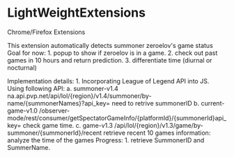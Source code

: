 # LightWeightExtensions
Chrome/Firefox Extensions

This extension automatically detects summoner zeroelov's game status
Goal for now: 1. popup to show if zeroelov is in a game. 
              2. check out past games in 10 hours and return prediction. 
              3. differentiate time (diurnal or nocturnal)

Implementation details: 
			  1. Incorporating League of Legend API into JS. Using following API:
			  	 a. summoner-v1.4  
			  	    na.api.pvp.net/api/lol/{region}/v1.4/summoner/by-name/{summonerNames}?api_key=
			  	    need to retrive summonerID
			  	 b. current-game-v1.0 
			  	    /observer-mode/rest/consumer/getSpectatorGameInfo/{platformId}/{summonerId}api_key=
			  	   	check game time. 
			  	 c. game-v1.3
			  	 	/api/lol/{region}/v1.3/game/by-summoner/{summonerId}/recent
			  	    retrieve recent 10 games information:
			  	    analyze the time of the games
Progress: 
			  1. retrieve SummonerID and SummerName.
